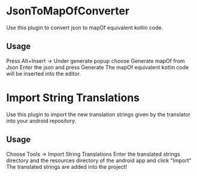 # JsonToMapOfConverter

Use this plugin to convert json to mapOf equivalent kotlin code.

## Usage
Press Alt+Insert -> Under generate popup choose Generate mapOf from Json
Enter the json and press Generate
The mapOf equivalent kotlin code will be inserted into the editor.

# Import String Translations

Use this plugin to import the new translation strings given by the translator into your android repository.

## Usage
Choose Tools -> Import String Translations
Enter the translated strings directory and the resources directory of the android app and click "Import"
The translated strings are added into the project!
